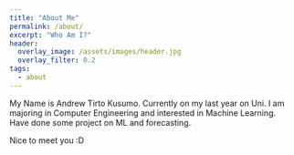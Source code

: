 ```yaml
---
title: "About Me"
permalink: /about/
excerpt: "Who Am I?"
header:
  overlay_image: /assets/images/header.jpg
  overlay_filter: 0.2
tags: 
  - about
---
```

My Name is Andrew Tirto Kusumo.
Currently on my last year on Uni.
I am majoring in Computer Engineering and interested in Machine Learning.
Have done some project on ML and forecasting.

Nice to meet you :D